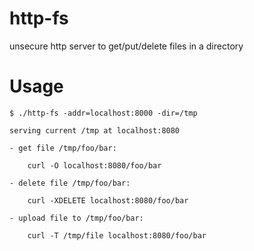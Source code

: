 # http-fs

unsecure http server to get/put/delete files in a directory

# Usage

    $ ./http-fs -addr=localhost:8000 -dir=/tmp

    serving current /tmp at localhost:8080

    - get file /tmp/foo/bar:

        curl -O localhost:8080/foo/bar

    - delete file /tmp/foo/bar:

        curl -XDELETE localhost:8080/foo/bar

    - upload file to /tmp/foo/bar:

        curl -T /tmp/file localhost:8080/foo/bar
